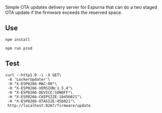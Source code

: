Simple OTA updates delivery server for Espurna that can do a two staged OTA update if the firmware exceeds the reserved space.

## Use
```
npm install

npm run prod

```

## Test
```
curl --http1.0 -i -X GET\
 -A 'LockerUpdater'\
 -H "X-ESP8266-MAC:00"\
 -H "X-ESP8266-VERSION:1.5.4"\
 -H "X-ESP8266-DEVICE:SONOFF"\
 -H "X-ESP8266-CHIPSIZE:10456021"\
 -H "X-ESP8266-OTASIZE:456021"\
 http://localhost:8267/firmware/update
```
